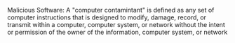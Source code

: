 Malicious Software: A "computer contamintant" is defined as any set of computer instructions that is designed to modify, damage, record, or transmit within a computer, computer system, or network without the intent or permission of the owner of the information, computer system, or network